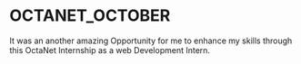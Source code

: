 # OCTANET_OCTOBER
It was an another amazing Opportunity for me to enhance my skills through this OctaNet Internship as a web Development Intern.

